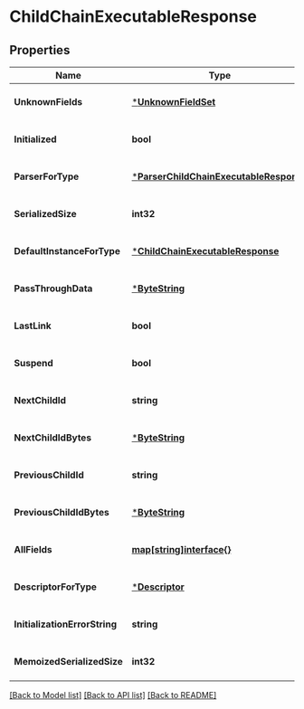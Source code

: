 # ChildChainExecutableResponse

## Properties
Name | Type | Description | Notes
------------ | ------------- | ------------- | -------------
**UnknownFields** | [***UnknownFieldSet**](UnknownFieldSet.md) |  | [optional] [default to null]
**Initialized** | **bool** |  | [optional] [default to null]
**ParserForType** | [***ParserChildChainExecutableResponse**](ParserChildChainExecutableResponse.md) |  | [optional] [default to null]
**SerializedSize** | **int32** |  | [optional] [default to null]
**DefaultInstanceForType** | [***ChildChainExecutableResponse**](ChildChainExecutableResponse.md) |  | [optional] [default to null]
**PassThroughData** | [***ByteString**](ByteString.md) |  | [optional] [default to null]
**LastLink** | **bool** |  | [optional] [default to null]
**Suspend** | **bool** |  | [optional] [default to null]
**NextChildId** | **string** |  | [optional] [default to null]
**NextChildIdBytes** | [***ByteString**](ByteString.md) |  | [optional] [default to null]
**PreviousChildId** | **string** |  | [optional] [default to null]
**PreviousChildIdBytes** | [***ByteString**](ByteString.md) |  | [optional] [default to null]
**AllFields** | [**map[string]interface{}**](interface{}.md) |  | [optional] [default to null]
**DescriptorForType** | [***Descriptor**](Descriptor.md) |  | [optional] [default to null]
**InitializationErrorString** | **string** |  | [optional] [default to null]
**MemoizedSerializedSize** | **int32** |  | [optional] [default to null]

[[Back to Model list]](../README.md#documentation-for-models) [[Back to API list]](../README.md#documentation-for-api-endpoints) [[Back to README]](../README.md)

